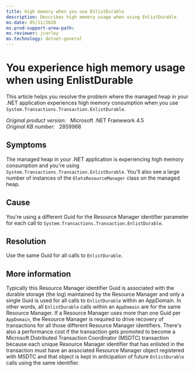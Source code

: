 ```yaml
---
title: High memory when you use EnlistDurable
description: Describes high memory usage when using EnlistDurable.
ms.date: 05/11/2020
ms.prod-support-area-path: 
ms.reviewer: jcarley
ms.technology: dotnet-general
---
```

# You experience high memory usage when using EnlistDurable

This article helps you resolve the problem where the managed heap in your .NET application experiences high memory consumption when you use `System.Transactions.Transaction.EnlistDurable`.

_Original product version:_ &nbsp; Microsoft .NET Framework 4.5  
_Original KB number:_ &nbsp; 2859968

## Symptoms

The managed heap in your .NET application is experiencing high memory consumption and you're using `System.Transactions.Transaction.EnlistDurable`. You'll also see a large number of instances of the `OletxResourceManager` class on the managed heap.

## Cause

You're using a different Guid for the Resource Manager identifier parameter for each call to `System.Transactions.Transaction.EnlistDurable`.

## Resolution

Use the same Guid for all calls to `EnlistDurable`.

## More information

Typically this Resource Manager identifier Guid is associated with the durable storage (the log) maintained by the Resource Manager and only a single Guid is used for all calls to `EnlistDurable` within an AppDomain. In other words, all `EnlistDurable` calls within an `AppDomain` are for the same Resource Manager. If a Resource Manager uses more than one Guid per `AppDomain`, the Resource Manager is required to drive recovery of transactions for all those different Resource Manager identifiers. There's also a performance cost if the transaction gets promoted to become a Microsoft Distributed Transaction Coordinator (MSDTC) transaction because each unique Resource Manager identifier that has enlisted in the transaction must have an associated Resource Manager object registered with MSDTC and that object is kept in anticipation of future `EnlistDurable` calls using the same identifier.
